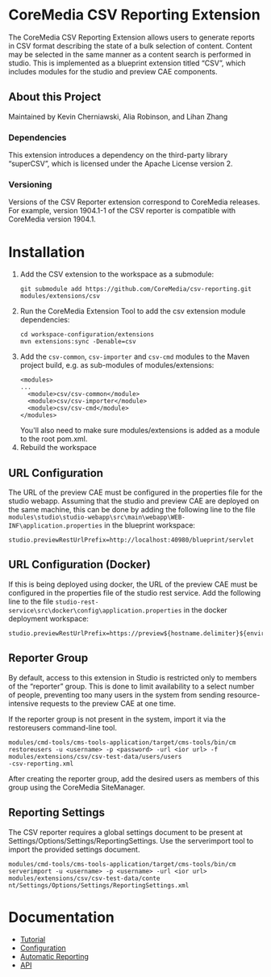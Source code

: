 # CoreMedia CSV Reporting Extension

The CoreMedia CSV Reporting Extension allows users to generate reports in CSV format describing the state of a bulk selection of content. Content may be selected in the same manner as a content search is performed in studio. This is implemented as a blueprint extension titled “CSV”, which includes modules for the studio and preview CAE components.
## About this Project
Maintained by Kevin Cherniawski, Alia Robinson, and Lihan Zhang

### Dependencies
This extension introduces a dependency on the third-party library “superCSV”, which is licensed under the Apache License version 2. 

### Versioning
Versions of the CSV Reporter extension correspond to CoreMedia releases. For example, version 1904.1-1 of the CSV reporter is compatible with CoreMedia version 1904.1.

# Installation
1. Add the CSV extension to the workspace as a submodule:
    ```
    git submodule add https://github.com/CoreMedia/csv-reporting.git modules/extensions/csv
    ```
2. Run the CoreMedia Extension Tool to add the csv extension module dependencies:
    ```
    cd workspace-configuration/extensions
    mvn extensions:sync -Denable=csv
    ```
3. Add the `csv-common`, `csv-importer` and `csv-cmd` modules to the Maven project build, e.g. as sub-modules of modules/extensions: 
   ```
   <modules>
   ...
     <module>csv/csv-common</module>
     <module>csv/csv-importer</module>
     <module>csv/csv-cmd</module>
   </modules>
   ```
   You'll also need to make sure modules/extensions is added as a module to the root pom.xml.
4. Rebuild the workspace

## URL Configuration
The URL of the preview CAE must be configured in the properties file for the studio webapp. Assuming that the studio and preview CAE are deployed on the same machine, this can be done by adding the following line to the file
`modules\studio\studio-webapp\src\main\webapp\WEB-INF\application.properties` in the blueprint workspace:
```
studio.previewRestUrlPrefix=http://localhost:40980/blueprint/servlet
```

## URL Configuration (Docker)
If this is being deployed using docker, the URL of the preview CAE must be configured in the properties file of the studio rest service. Add the following line to the file `studio-rest-service\src\docker\config\application.properties` in the docker deployment workspace:
```
studio.previewRestUrlPrefix=https://preview${hostname.delimiter}${environment.fqdn}/blueprint/servlet
```

## Reporter Group
By default, access to this extension in Studio is restricted only to members of the “reporter” group. This is done to limit availability to a select number of people, preventing too many users in the system from sending resource-intensive requests to the preview CAE at one time. 

If the reporter group is not present in the system, import it via the restoreusers command-line tool. 
```
modules/cmd-tools/cms-tools-application/target/cms-tools/bin/cm restoreusers -u <username> -p <password> -url <ior url> -f modules/extensions/csv/csv-test-data/users/users
-csv-reporting.xml
```

After creating the reporter group, add the desired users as members of this group using the CoreMedia SiteManager. 

## Reporting Settings
The CSV reporter requires a global settings document to be present at Settings/Options/Settings/ReportingSettings. Use the serverimport tool to import the provided settings document.
```
modules/cmd-tools/cms-tools-application/target/cms-tools/bin/cm serverimport -u <username> -p <username> -url <ior url> modules/extensions/csv/csv-test-data/conte
nt/Settings/Options/Settings/ReportingSettings.xml
```

# Documentation
* [Tutorial](https://github.com/CoreMedia/csv-reporting/blob/master/documentation/Tutorial.md)
* [Configuration](https://github.com/CoreMedia/csv-reporting/blob/master/documentation/Configuration.md)
* [Automatic Reporting](https://github.com/CoreMedia/csv-reporting/blob/master/documentation/AutomaticReporting.md)
* [API](https://github.com/CoreMedia/csv-reporting/blob/master/documentation/API.md)
